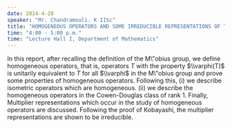 ```yaml
---
date: 2014-4-28
speaker: "Mr. Chandramouli. K IISc"
title: "HOMOGENEOUS OPERATORS AND SOME IRREDUCIBLE REPRESENTATIONS OF THE MOBIUS GROUP"
time: "4:00 - 5:00 p.m." 
time: "Lecture Hall I, Department of Mathematics"
---
```

In this report, after recalling the definition of the M\\"obius group, we
define homogeneous operators, that is, operators $T$ with the property
$\\varphi(T)$ is unitarily equivalent to $T$ for all $\\varphi$ in the
M\\"obius group and prove some properties of homogeneous operators.
Following this,
(i)  we describe isometric operators which are homogeneous.
(ii) we describe the homogeneous operators in the Cowen-Douglas class of
rank 1.
Finally, Multiplier representations which occur in the study of
homogeneous operators are discussed. Following the proof of Kobayashi, the
multiplier representations are shown to be irreducible.
